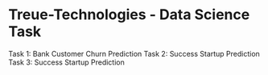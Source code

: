 # Treue-Technologies - Data Science Task

Task 1: Bank Customer Churn Prediction
Task 2: Success Startup Prediction
Task 3: Success Startup Prediction
